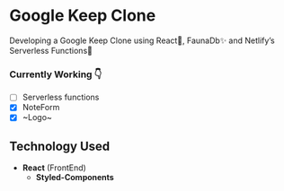 # Google Keep Clone
Developing a Google Keep Clone using React🚀, FaunaDb✨ and Netlify’s Serverless Functions🤩

### Currently Working 👇
- [ ] Serverless functions
- [x] NoteForm
- [x] ~Logo~

## Technology Used
* **React** (FrontEnd)
    * **Styled-Components** 
